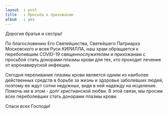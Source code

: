 ```yaml
---
layout  : post
title   : Просьба к прихожанам
album   : yes
---
```

Дорогие братья и сестры!

По благословению Его Святейшества, Святейшего Патриарха Московского и всея Руси КИРИЛЛА, наш храм обращается к переболевшим COVID-19 священнослужителям и прихожанам с просьбой стать донорами плазмы крови для тех, кто проходит лечение от коронавирусной инфекции.

Сегодня переливание плазмы крови является одним из наиболее действенных средств в борьбе за жизнь и здоровье заболевших людей, поэтому ее ждут сотни недужных, видя в ней надежду на исцеление. Помочь им в этом - долг
христианской любви. В этой связи, мы просим всех переболевших стать донорами плазмы крови.

Спаси всех Господи!
